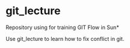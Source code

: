 # git_lecture
Repository using for training GIT Flow in Sun*

Use git_lecture to learn how to fix conflict in git.
